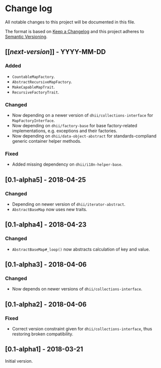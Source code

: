# Change log
All notable changes to this project will be documented in this file.

The format is based on [Keep a Changelog](http://keepachangelog.com/)
and this project adheres to [Semantic Versioning](http://semver.org/).

## [[*next-version*]] - YYYY-MM-DD
### Added
- `CountableMapFactory`.
- `AbstractRecursiveMapFactory`.
- `MakeCapableMapTrait`.
- `RecursiveFactoryTrait`.

### Changed
- Now depending on a newer version of `dhii/collections-interface` for `MapFactoryInterface`.
- Now depending on `dhii/factory-base` for base factory-related implementations, e.g. exceptions and their factories.
- Now depending on `dhii/data-object-abstract` for standards-compliand generic container helper methods.

### Fixed
- Added missing dependency on `dhii/i18n-helper-base`.

## [0.1-alpha5] - 2018-04-25
### Changed
- Depending on newer version of `dhii/iterator-abstract`.
- `AbstractBaseMap` now uses new traits.

## [0.1-alpha4] - 2018-04-23
### Changed
- `AbstractBaseMap#_loop()` now abstracts calculation of key and value.

## [0.1-alpha3] - 2018-04-06
### Changed
- Now depends on newer versions of `dhii/collections-interface`.

## [0.1-alpha2] - 2018-04-06
### Fixed
- Correct version constraint given for `dhii/collections-interface`, thus restoring broken compatibility.

## [0.1-alpha1] - 2018-03-21
Initial version.
